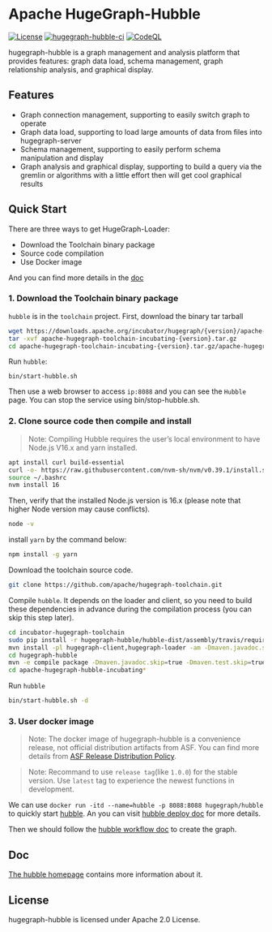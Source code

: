 # Apache HugeGraph-Hubble

[![License](https://img.shields.io/badge/license-Apache%202-0E78BA.svg)](https://www.apache.org/licenses/LICENSE-2.0.html)
[![hugegraph-hubble-ci](https://github.com/apache/incubator-hugegraph-toolchain/actions/workflows/hubble-ci.yml/badge.svg?branch=master)](https://github.com/apache/incubator-hugegraph-toolchain/actions/workflows/hubble-ci.yml)
[![CodeQL](https://github.com/apache/incubator-hugegraph-toolchain/actions/workflows/codeql-analysis.yml/badge.svg)](https://github.com/apache/incubator-hugegraph-toolchain/actions/workflows/codeql-analysis.yml)

hugegraph-hubble is a graph management and analysis platform that provides features:
graph data load, schema management, graph relationship analysis, and graphical display.

## Features

- Graph connection management, supporting to easily switch graph to operate
- Graph data load, supporting to load large amounts of data from files into hugegraph-server
- Schema management, supporting to easily perform schema manipulation and display
- Graph analysis and graphical display, supporting to build a query via the gremlin or algorithms with a little effort then will get cool graphical results

## Quick Start

There are three ways to get HugeGraph-Loader:

- Download the Toolchain binary package
- Source code compilation
- Use Docker image

And you can find more details in the [doc](https://hugegraph.apache.org/docs/quickstart/hugegraph-loader/#2-get-hugegraph-loader)

### 1. Download the Toolchain binary package

`hubble` is in the `toolchain` project. First, download the binary tar tarball

```bash
wget https://downloads.apache.org/incubator/hugegraph/{version}/apache-hugegraph-toolchain-incubating-{version}.tar.gz
tar -xvf apache-hugegraph-toolchain-incubating-{version}.tar.gz 
cd apache-hugegraph-toolchain-incubating-{version}.tar.gz/apache-hugegraph-hubble-incubating-{version}
```

Run `hubble`:

```
bin/start-hubble.sh
```

Then use a web browser to access `ip:8088` and you can see the `Hubble` page. You can stop the service using bin/stop-hubble.sh.

### 2. Clone source code then compile and install

> Note: Compiling Hubble requires the user’s local environment to have Node.js V16.x and yarn installed.

```bash
apt install curl build-essential
curl -o- https://raw.githubusercontent.com/nvm-sh/nvm/v0.39.1/install.sh | bash
source ~/.bashrc
nvm install 16
```

Then, verify that the installed Node.js version is 16.x (please note that higher Node version may cause conflicts).

```bash
node -v
```

install `yarn` by the command below:

```bash
npm install -g yarn
```

Download the toolchain source code.

```bash
git clone https://github.com/apache/hugegraph-toolchain.git
```

Compile `hubble`. It depends on the loader and client, so you need to build these dependencies in advance during the compilation process (you can skip this step later).

```bash
cd incubator-hugegraph-toolchain
sudo pip install -r hugegraph-hubble/hubble-dist/assembly/travis/requirements.txt
mvn install -pl hugegraph-client,hugegraph-loader -am -Dmaven.javadoc.skip=true -DskipTests -ntp
cd hugegraph-hubble
mvn -e compile package -Dmaven.javadoc.skip=true -Dmaven.test.skip=true -ntp
cd apache-hugegraph-hubble-incubating*
```

Run `hubble`

```bash
bin/start-hubble.sh -d
```

### 3. User docker image 

> Note: The docker image of hugegraph-hubble is a convenience release, not official distribution artifacts from ASF. You can find more details from [ASF Release Distribution Policy](https://infra.apache.org/release-distribution.html#dockerhub).

> Note: Recommand to use `release tag`(like `1.0.0`) for the stable version. Use `latest` tag to experience the newest functions in development.

We can use `docker run -itd --name=hubble -p 8088:8088 hugegraph/hubble` to quickly start [hubble](https://hub.docker.com/r/hugegraph/hubble). An you can visit [hubble deploy doc](https://hugegraph.apache.org/docs/quickstart/hugegraph-hubble/#2-deploy) for more details.

Then we should follow the [hubble workflow doc](https://hugegraph.apache.org/docs/quickstart/hugegraph-hubble/#3platform-workflow) to create the graph.

## Doc

[The hubble homepage](https://hugegraph.apache.org/docs/quickstart/hugegraph-hubble/) contains more information about it.

## License

hugegraph-hubble is licensed under Apache 2.0 License.
